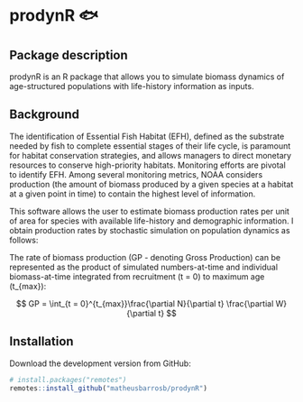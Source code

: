prodynR :fish:
=====

## Package description

prodynR is an R package that allows you to simulate biomass dynamics of age-structured populations with life-history information as inputs.

## Background

The identification of Essential Fish Habitat (EFH), defined as the substrate needed by fish to complete essential stages of their life cycle, is paramount for habitat conservation strategies, and allows managers to direct monetary resources to conserve high-priority habitats. Monitoring efforts are pivotal to identify EFH. Among several monitoring metrics, NOAA considers production (the amount of biomass produced by a given species at a habitat at a given point in time) to contain the highest level of information. 

This software allows the user to estimate biomass production rates per unit of area for species with available life-history and demographic information. I obtain production rates by stochastic simulation on population dynamics as follows:

The rate of biomass production (GP - denoting Gross Production) can be represented as the product of simulated numbers-at-time and individual biomass-at-time integrated from recruitment (t = 0) to maximum age (t_{max}):

$$ GP = \int_{t = 0}^{t_{max}}\frac{\partial N}{\partial t} \frac{\partial W}{\partial t} $$

## Installation
Download the development version from GitHub:

```R
# install.packages("remotes")
remotes::install_github("matheusbarrosb/prodynR")
```


